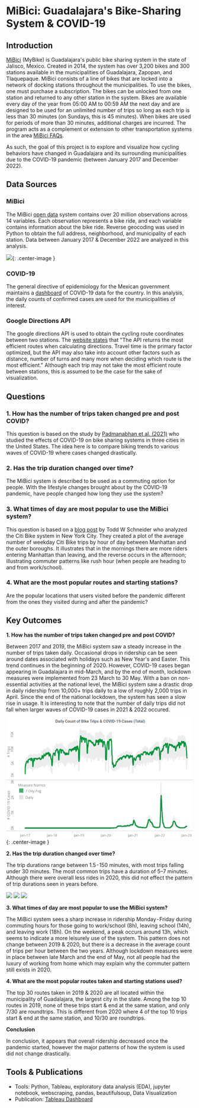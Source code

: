 # MiBici: Guadalajara's Bike-Sharing System & COVID-19

## Introduction

[MiBici](https://www.mibici.net/) (MyBike) is Guadalajara's public bike sharing system in the state of Jalisco, Mexico. Created in 2014, the system has over 3,200 
bikes and 300 stations available in the municipalities of Guadalajara, Zapopan, and Tlaquepaque. MiBici consists of a line of bikes that are locked into a network 
of docking stations throughout the municipalities. To use the bikes, one must purchase a subscription. The bikes can be unlocked from one station and returned to 
any other station in the system. Bikes are available every day of the year from 05:00 AM to 00:59 AM the next day and are designed to be used for an unlimited number 
of trips so long as each trip is less than 30 minutes (on Sundays, this is 45 minutes). When bikes are used for periods of more than 30 minutes, additional charges 
are incurred. The program acts as a complement or extension to other transportation systems in the area [MiBici FAQs](https://www.mibici.net/es/preguntas-frecuentes/).

As such, the goal of this project is to explore and visualize how cycling behaviors have changed in Guadalajara and its surrounding municipalities due to the COVID-19 
pandemic (between January 2017 and December 2022).

## Data Sources

### MiBici

The MiBici [open data](https://www.mibici.net/es/datos-abiertos/) system contains over 20 million observations across 14 variables. Each observation represents a bike ride, and each variable contains information about the bike ride. Reverse geocoding was used in Python to obtain the full address, neighborhood, and municipality of each station. Data between January 2017 & December 2022 are analyzed in this analysis.

![](https://github.com/cliffordcele/MiBici/blob/main/Github_Pics/data_analysis-Variables.png?raw=true){: .center-image }


### COVID-19

The general directive of epidemiology for the Mexican government maintains a [dashboard](https://datos.covid-19.conacyt.mx/) of COVID-19 data for the country. In this analysis, the daily counts of confirmed cases are used for the municipalities of interest.

### Google Directions API

The google directions API is used to obtain  the cycling route coordinates between two stations. The [website states](https://developers.google.com/maps/documentation/directions/get-directions) that "The API returns the most efficient routes when calculating directions. Travel time is the primary factor optimized, but the API may also take into account other factors such as distance, number of turns and many more when deciding which route is the most efficient." Although each trip may not take the most efficient route between stations, this is assumed to be the case for the sake of visualization.


## Questions

### 1. How has the number of trips taken changed pre and post COVID?

This question is based on the study by [Padmanabhan et al. (2021)](https://www.sciencedirect.com/science/article/pii/S2590198220301937) who studied the effects of COVID-19 on bike sharing systems in three cities in the United States. The idea here is to compare biking trends to various waves of COVID-19 where cases changed drastically.

### 2. Has the trip duration changed over time?

The MiBici system is described to be used as a commuting option for people. With the lifestyle changes brought about by the COVID-19 pandemic, have people changed how long they use the system?

### 3. What times of day are most popular to use the MiBici system?

This question is based on a [blog post](https://toddwschneider.com/posts/a-tale-of-twenty-two-million-citi-bikes-analyzing-the-nyc-bike-share-system/) by Todd W Schneider who analyzed the Citi Bike system in New York City. They created a plot of the average number of weekday Citi Bike trips by hour of day between Manhattan and the outer boroughs. It illustrates that in the mornings there are more riders entering Manhattan than leaving, and the reverse occurs in the afternoon; illustrating commuter patterns like rush hour (when people are heading to and from work/school).

### 4. What are the most popular routes and starting stations?

Are the popular locations that users visited before the pandemic different from the ones they visited during and after the pandemic?

## Key Outcomes 

**1. How has the number of trips taken changed pre and post COVID?**

Between 2017 and 2019, the MiBici system saw a steady increase in the number of trips taken daily. Occasional drops in ridership can be seen around dates associated with holidays such as New Year's and Easter. This trend continues in the beginning of 2020. However, COVID-19 cases began appearing in Guadalajara in mid-March, and by the end of month, lockdown measures were implemented from 23 March to 30 May. With a ban on non-essential activities at the national level, the MiBici system saw a drastic drop in daily ridership from 10,000+ trips daily to a low of roughly 2,000 trips in April. Since the end of the national lockdown, the system has seen a slow rise in usage. It is interesting to note that the number of daily trips did not fall when larger waves of COVID-19 cases in 2021 & 2022 occured.

![Trip Counts & COVID-19 Cases](https://github.com/cliffordcele/MiBici/blob/main/Github_Pics/DailyTrips_COVID.png?raw=true){: .center-image }

**2. Has the trip duration changed over time?**

The trip durations range between 1.5 - 150 minutes, with most trips falling under 30 minutes. The most common trips have a duration of 5–7 minutes. Although there were overall less rides in 2020, this did not effect the pattern of trip durations seen in years before.


<p float="left">
  <img src="https://github.com/favicon.ico](https://github.com/cliffordcele/MiBici/blob/main/Github_Pics/trip_durations.png" width="100" />
  <img src="https://github.com/favicon.ico](https://github.com/cliffordcele/MiBici/blob/main/Github_Pics/Weekday.png" width="100" /> 
  <img src="https://github.com/favicon.ico](https://github.com/cliffordcele/MiBici/blob/main/Github_Pics/Weekend.png" width="100" />
</p>


**3. What times of day are most popular to use the MiBici system?**

The MiBici system sees a sharp increase in ridership Monday - Friday during commuting hours for those going to work/school (8h), leaving school (14h), and leaving work (18h). On the weekend, a peak occurs around 13h, which seems to indicate a more leisurely use of the system. This pattern does not change between 2019 & 2020, but there is a decrease in the average count of trips per hour between the two years. Although lockdown measures were in place between late March and the end of May, not all people had the luxury of working from home which may explain why the commuter pattern still exists in 2020.


**4. What are the most popular routes taken and starting stations used?**

The top 30 routes taken in 2019 & 2020 are all located within the municipality of Guadalajara, the largest city in the state. Among the top 10 routes in 2019, none of these trips start & end at the same station, and only 7/30 are roundtrips. This is different from 2020 where 4 of the top 10 trips start & end at the same station, and 10/30 are roundtrips. 

**Conclusion**


In conclusion, it appears that overall ridership decreased once the pandemic started, however the major patterns of how the system is used did not change drastically.

## Tools & Publications

* Tools: Python, Tableau, exploratory data analysis (EDA), jupyter notebook, webscraping, pandas, beautifulsoup, Data Visualization
* Publication: [Tableau Dashboard](https://public.tableau.com/app/profile/clifford.cele/viz/MiBici/)




